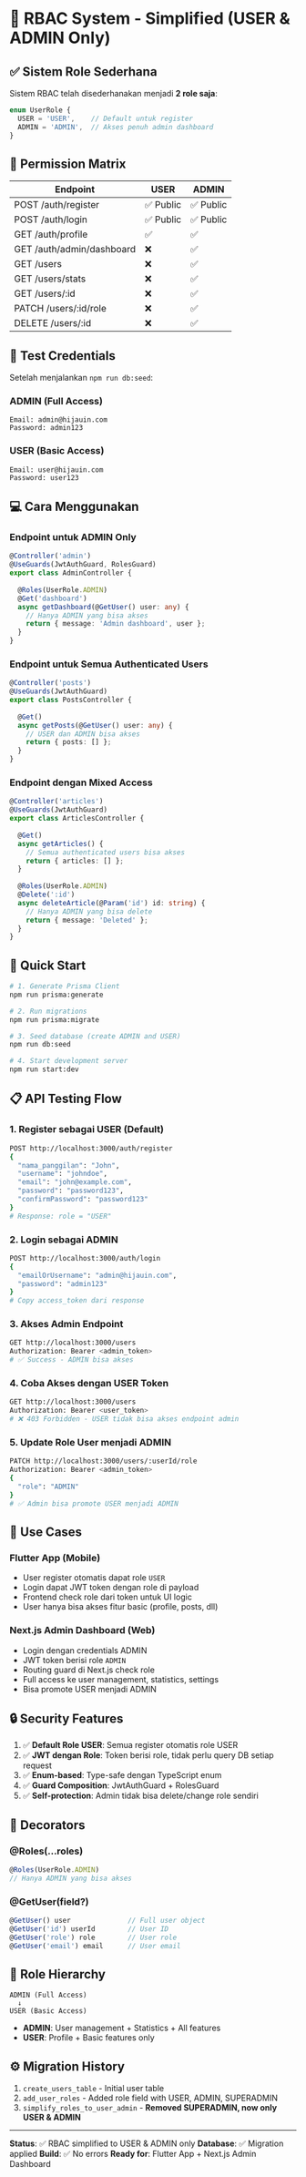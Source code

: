 # 🔐 RBAC System - Simplified (USER & ADMIN Only)

## ✅ Sistem Role Sederhana

Sistem RBAC telah disederhanakan menjadi **2 role saja**:

```typescript
enum UserRole {
  USER = 'USER',    // Default untuk register
  ADMIN = 'ADMIN',  // Akses penuh admin dashboard
}
```

## 🎯 Permission Matrix

| Endpoint | USER | ADMIN |
|----------|------|-------|
| POST /auth/register | ✅ Public | ✅ Public |
| POST /auth/login | ✅ Public | ✅ Public |
| GET /auth/profile | ✅ | ✅ |
| GET /auth/admin/dashboard | ❌ | ✅ |
| GET /users | ❌ | ✅ |
| GET /users/stats | ❌ | ✅ |
| GET /users/:id | ❌ | ✅ |
| PATCH /users/:id/role | ❌ | ✅ |
| DELETE /users/:id | ❌ | ✅ |

## 🔑 Test Credentials

Setelah menjalankan `npm run db:seed`:

### ADMIN (Full Access)
```
Email: admin@hijauin.com
Password: admin123
```

### USER (Basic Access)
```
Email: user@hijauin.com
Password: user123
```

## 💻 Cara Menggunakan

### Endpoint untuk ADMIN Only
```typescript
@Controller('admin')
@UseGuards(JwtAuthGuard, RolesGuard)
export class AdminController {
  
  @Roles(UserRole.ADMIN)
  @Get('dashboard')
  async getDashboard(@GetUser() user: any) {
    // Hanya ADMIN yang bisa akses
    return { message: 'Admin dashboard', user };
  }
}
```

### Endpoint untuk Semua Authenticated Users
```typescript
@Controller('posts')
@UseGuards(JwtAuthGuard)
export class PostsController {
  
  @Get()
  async getPosts(@GetUser() user: any) {
    // USER dan ADMIN bisa akses
    return { posts: [] };
  }
}
```

### Endpoint dengan Mixed Access
```typescript
@Controller('articles')
@UseGuards(JwtAuthGuard)
export class ArticlesController {
  
  @Get()
  async getArticles() {
    // Semua authenticated users bisa akses
    return { articles: [] };
  }
  
  @Roles(UserRole.ADMIN)
  @Delete(':id')
  async deleteArticle(@Param('id') id: string) {
    // Hanya ADMIN yang bisa delete
    return { message: 'Deleted' };
  }
}
```

## 🚀 Quick Start

```bash
# 1. Generate Prisma Client
npm run prisma:generate

# 2. Run migrations
npm run prisma:migrate

# 3. Seed database (create ADMIN and USER)
npm run db:seed

# 4. Start development server
npm run start:dev
```

## 📋 API Testing Flow

### 1. Register sebagai USER (Default)
```bash
POST http://localhost:3000/auth/register
{
  "nama_panggilan": "John",
  "username": "johndoe",
  "email": "john@example.com",
  "password": "password123",
  "confirmPassword": "password123"
}
# Response: role = "USER"
```

### 2. Login sebagai ADMIN
```bash
POST http://localhost:3000/auth/login
{
  "emailOrUsername": "admin@hijauin.com",
  "password": "admin123"
}
# Copy access_token dari response
```

### 3. Akses Admin Endpoint
```bash
GET http://localhost:3000/users
Authorization: Bearer <admin_token>
# ✅ Success - ADMIN bisa akses
```

### 4. Coba Akses dengan USER Token
```bash
GET http://localhost:3000/users
Authorization: Bearer <user_token>
# ❌ 403 Forbidden - USER tidak bisa akses endpoint admin
```

### 5. Update Role User menjadi ADMIN
```bash
PATCH http://localhost:3000/users/:userId/role
Authorization: Bearer <admin_token>
{
  "role": "ADMIN"
}
# ✅ Admin bisa promote USER menjadi ADMIN
```

## 🎨 Use Cases

### Flutter App (Mobile)
- User register otomatis dapat role `USER`
- Login dapat JWT token dengan role di payload
- Frontend check role dari token untuk UI logic
- User hanya bisa akses fitur basic (profile, posts, dll)

### Next.js Admin Dashboard (Web)
- Login dengan credentials ADMIN
- JWT token berisi role `ADMIN`
- Routing guard di Next.js check role
- Full access ke user management, statistics, settings
- Bisa promote USER menjadi ADMIN

## 🔒 Security Features

1. ✅ **Default Role USER**: Semua register otomatis role USER
2. ✅ **JWT dengan Role**: Token berisi role, tidak perlu query DB setiap request
3. ✅ **Enum-based**: Type-safe dengan TypeScript enum
4. ✅ **Guard Composition**: JwtAuthGuard + RolesGuard
5. ✅ **Self-protection**: Admin tidak bisa delete/change role sendiri

## 🔧 Decorators

### @Roles(...roles)
```typescript
@Roles(UserRole.ADMIN)
// Hanya ADMIN yang bisa akses
```

### @GetUser(field?)
```typescript
@GetUser() user              // Full user object
@GetUser('id') userId        // User ID
@GetUser('role') role        // User role
@GetUser('email') email      // User email
```

## 📝 Role Hierarchy

```
ADMIN (Full Access)
  ↓
USER (Basic Access)
```

- **ADMIN**: User management + Statistics + All features
- **USER**: Profile + Basic features only

## ⚙️ Migration History

1. `create_users_table` - Initial user table
2. `add_user_roles` - Added role field with USER, ADMIN, SUPERADMIN
3. `simplify_roles_to_user_admin` - **Removed SUPERADMIN, now only USER & ADMIN**

---

**Status**: ✅ RBAC simplified to USER & ADMIN only
**Database**: ✅ Migration applied
**Build**: ✅ No errors
**Ready for**: Flutter App + Next.js Admin Dashboard
